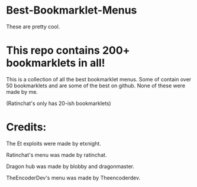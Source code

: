 # Best-Bookmarklet-Menus
These are pretty cool.

# This repo contains 200+ bookmarklets in all!
This is a collection of all the best bookmarklet menus. Some of contain over 50 bookmarklets
and are some of the best on github. None of these were made by me.

(Ratinchat's only has 20-ish bookmarklets)

# Credits: 

The Et exploits were made by etxnight.

Ratinchat's menu was made by ratinchat.

Dragon hub was made by blobby and dragonmaster.

TheEncoderDev's menu was made by Theencoderdev.

